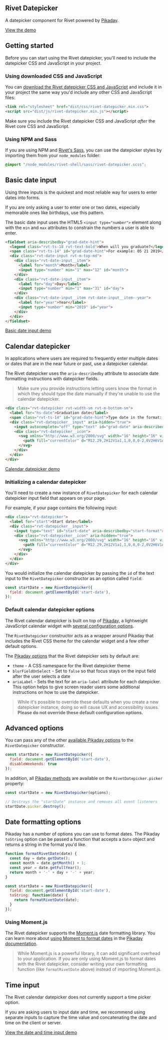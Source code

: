 ## Rivet Datepicker
A datepicker component for Rivet powered by [Pikaday](https://github.com/Pikaday/Pikaday).

[View the demo](https://indiana-university.github.io/rivet-datepicker/)

## Getting started
Before you can start using the Rivet datepicker, you'll need to include the datepicker CSS and JavaScript in your project.

### Using downloaded CSS and JavaScript
You can [download the Rivet datepicker CSS and JavaScript](https://github.com/indiana-university/rivet-datepicker/archive/master.zip) and include it in your project the same way you'd include any other CSS and JavaScript files:

```html
<link rel="stylesheet" href="dist/css/rivet-datepicker.min.css">
<script src="dist/js/rivet-datepicker.min.js"></script>
```

Make sure you include the Rivet datepicker CSS and JavaScript *after* the Rivet core CSS and JavaScript.

### Using NPM and Sass
If you are using NPM and [Rivet's Sass](https://rivet.iu.edu/getting-started/sass/), you can use the datepicker styles by importing them from your `node_modules` folder:

```css
@import "/node_modules/rivet-shell/sass/rivet-datepicker.scss";
```

## Basic date input
Using three inputs is the quickest and most reliable way for users to enter dates into forms.

If you are only asking a user to enter one or two dates, especially memorable ones like birthdays, use this pattern.

The basic date input uses the HTML5 `<input type="number">` element along with the `min` and `max` attributes to constrain the numbers a user is able to enter.

```html
<fieldset aria-describedby="grad-date-hint">
  <legend class="rvt-ts-18 rvt-text-bold">When will you graduate?</legend>
  <span class="rvt-ts-14" id="grad-date-hint">For example: 05 21 2019</span>
  <div class="rvt-date-input rvt-m-top-md">
    <div class="rvt-date-input__item">
      <label for="month">Month</label>
      <input type="number" min="1" max="12" id="month">
    </div>
    <div class="rvt-date-input__item">
      <label for="day">Day</label>
      <input type="number" min="1" max="31" id="day">
    </div>
    <div class="rvt-date-input__item rvt-date-input__item--year">
      <label for="year">Year</label>
      <input type="number" min="2019" id="year">
    </div>
  </div>
</fieldset>
```

[Basic date input demo](https://indiana-university.github.io/rivet-datepicker/#basic-date-input)

## Calendar datepicker
In applications where users are required to frequently enter multiple dates or dates that are in the near future or past, use a datepicker calendar.

The Rivet datepicker uses the `aria-describedby` attribute to associate date formatting instructions with datepicker fields.

> Make sure you provide instructions letting users know the format in which they should type the date manually if they're unable to use the calendar datepicker.

```html
<div class="rvt-datepicker rvt-width-sm rvt-m-bottom-sm">
  <label for="hs-date">Graduation date</label>
  <span class="rvt-ts-14" id="grad-date-hint">Type date in the format: mm-dd-yyyy</span>
  <div class="rvt-datepicker__input" aria-hidden="true">
    <input autocomplete="off" type="text" id="grad-date" aria-describedby="grad-date-hint">
    <div class="rvt-datepicker__icon">
      <svg xmlns="http://www.w3.org/2000/svg" width="16" height="16" viewBox="0 0 16 16">
        <path fill="currentColor" d="M12.29,2H12V1a1,1,0,0,0-2,0V2H6V1A1,1,0,0,0,4,1V2H3.71A2.78,2.78,0,0,0,1,4.83v7.33A2.78,2.78,0,0,0,3.71,15h8.57A2.78,2.78,0,0,0,15,12.17V4.83A2.78,2.78,0,0,0,12.29,2ZM3.71,4H4V5H6V4h4V5h2V4h.29a.78.78,0,0,1,.71.83V7H3V4.83A.78.78,0,0,1,3.71,4Zm8.57,9H3.71A.78.78,0,0,1,3,12.17V9H13v3.17A.78.78,0,0,1,12.29,13Z"/>
      </svg>
    </div>
  </div>
</div>
```

[Calendar datepicker demo](https://indiana-university.github.io/rivet-datepicker/#calendar-datepicker)

### Initializing a calendar datepicker
You'll need to create a new instance of `RivetDatepicker` for each calendar datepicker input field that appears on your page.

For example, if your page contains the following input:

```html
<div class="rvt-datepicker">
  <label for="start">Start date</label>
  <div class="rvt-datepicker__input">
    <input type="text" id="start-date" aria-describedby="start-format">
    <div class="rvt-datepicker__icon" aria-hidden="true">
      <svg xmlns="http://www.w3.org/2000/svg" width="16" height="16" viewBox="0 0 16 16">
        <path fill="currentColor" d="M12.29,2H12V1a1,1,0,0,0-2,0V2H6V1A1,1,0,0,0,4,1V2H3.71A2.78,2.78,0,0,0,1,4.83v7.33A2.78,2.78,0,0,0,3.71,15h8.57A2.78,2.78,0,0,0,15,12.17V4.83A2.78,2.78,0,0,0,12.29,2ZM3.71,4H4V5H6V4h4V5h2V4h.29a.78.78,0,0,1,.71.83V7H3V4.83A.78.78,0,0,1,3.71,4Zm8.57,9H3.71A.78.78,0,0,1,3,12.17V9H13v3.17A.78.78,0,0,1,12.29,13Z"/>
      </svg>
    </div>
  </div>
</div>
```

You would initialize the calendar datepicker by passing the `id` of the text input to the `RivetDatepicker` constructor as an option called `field`:

```js
const startDate = new RivetDatepicker({
  field: document.getElementById('start-date'),
});
```

### Default calendar datepicker options
The Rivet calendar datepicker is built on top of [Pikaday](https://github.com/Pikaday/Pikaday), a lightweight JavaScript calendar widget with [several configuration options](https://github.com/Pikaday/Pikaday#configuration).

The `RivetDatepicker` constructor acts as a wrapper around Pikaday that includes the Rivet CSS theme for the calendar widget and a few other default options.

The [Pikaday options](https://github.com/Pikaday/Pikaday#configuration) that the Rivet datepicker sets by default are:

* `theme` - A CSS namespace for the Rivet datepicker theme
* `blurFieldOnSelect` - Set to `false` so that focus stays on the input field after the user selects a date
* `ariaLabel` - Sets the text for an `aria-label` attribute for each datepicker. This option helps to give screen reader users some additional instructions on how to use the datepicker.

> While it's possible to override these defaults when you create a new datepicker instance, doing so will cause UX and accessibility issues. **Please do not override these default configuration options.**

## Advanced options
You can pass any of the other [available Pikaday options](https://github.com/Pikaday/Pikaday#configuration) to the `RivetDatepicker` constructor.

```js
const startDate = new RivetDatepicker({
  field: document.getElementById('start-date'),
  disableWeekends: true
});
```

In addition, all [Pikaday methods](https://github.com/Pikaday/Pikaday#methods) are available on the `RivetDatepicker.picker` property:

```js
const startDate = new RivetDatepicker(options);

// Destroys the "startDate" instance and removes all event listeners
startDate.picker.destroy();
```

## Date formatting options
Pikaday has a number of options you can use to format dates. The Pikaday `toString` option can be passed a function that accepts a `Date` object and returns a string in the format you'd like.

```js
function formatRivetDate(date) {
  const day = date.getDate();
  const month = date.getMonth() + 1;
  const year = date.getFullYear();
  return month + '-' + day + '-' + year;
}

const startDate = new RivetDatepicker({
  field: document.getElementById('start-date'),
  toString: function(date) {
    return formatRivetDate(date);
  }
});
```

### Using Moment.js
The Rivet datepicker supports the [Moment.js](http://momentjs.com/) date formatting library. You can learn more about [using Moment to format dates](https://github.com/Pikaday/Pikaday#formatting) in the [Pikaday documentation](https://github.com/Pikaday/Pikaday#formatting).

> While Moment.js is a powerful library, it can add significant overhead to your application. If you are only using Moment.js to format dates with the Rivet datepicker, consider writing your own formatting function (like `formatRivetDate` above) instead of importing Moment.js.

## Time input
The Rivet calendar datepicker does not currently support a time picker option.

If you are asking users to input date and time, we recommend using separate inputs to capture the time value and concatenating the date and time on the client or server.

[View the date and time input demo](https://indiana-university.github.io/rivet-datepicker/#date-time-input)